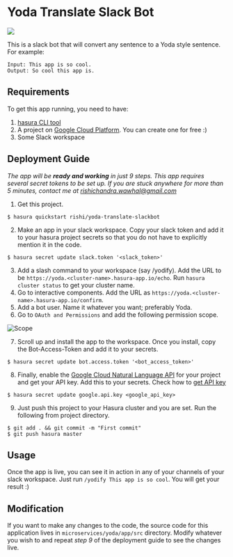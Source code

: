 # Yoda Translate Slack Bot

![](https://media.giphy.com/media/xUOxeSyC5CPiGLshAQ/giphy.gif)

This is a slack bot that will convert any sentence to a Yoda style sentence. For example:

```
Input: This app is so cool.
Output: So cool this app is.
```

## Requirements

To get this app running, you need to have:

1. [hasura CLI tool](https://docs.hasura.io/0.15/manual/install-hasura-cli.html)
2. A project on [Google Cloud Platform](https://console.cloud.google.com/home/). You can create one for free :)
3. Some Slack workspace

## Deployment Guide

*The app will be **ready and working** in just 9 steps. This app requires several secret tokens to be set up. If you are stuck anywhere for more than 5 minutes, contact me at rishichandra.wawhal@gmail.com*

1. Get this project.

```
$ hasura quickstart rishi/yoda-translate-slackbot
```

2. Make an app in your slack workspace. Copy your slack token and add it to your hasura project secrets so that you do not have to explicitly mention it in the code.

```
$ hasura secret update slack.token '<slack_token>'
```

3. Add a slash command to your workspace (say /yodify). Add the URL to be `https://yoda.<cluster-name>.hasura-app.io/echo`. Run `hasura cluster status` to get your cluster name.
4. Go to interactive components. Add the URL as `https://yoda.<cluster-name>.hasura-app.io/confirm`.
5. Add a bot user. Name it whatever you want; preferably Yoda.
6. Go to `OAuth and Permissions` and add the following permission scope.

![Scope](https://github.com/coco98/python-slack-bot/raw/master/readme-assets/scope.png)

7. Scroll up and install the app to the workspace. Once you install, copy the Bot-Access-Token and add it to your secrets.

```
$ hasura secret update bot.access.token '<bot_access_token>'
```

8. Finally, enable the  [Google Cloud Natural Language API](https://console.cloud.google.com/home/) for your project and get your API key. Add this to your secrets. Check how to [get API key](https://support.google.com/cloud/answer/6158862?hl=en)

```
$ hasura secret update google.api.key <google_api_key>
```

9. Just push this project to your Hasura cluster and you are set. Run the following from project directory.

```
$ git add . && git commit -m "First commit"
$ git push hasura master
```

## Usage

Once the app is live, you can see it in action in any of your channels of your slack workspace. Just run `/yodify This app is so cool`. You will get your result :)

## Modification

If you want to make any changes to the code, the source code for this application lives in `microservices/yoda/app/src` directory. Modify whatever you wish to and repeat *step 9* of the deployment guide to see the changes live.

